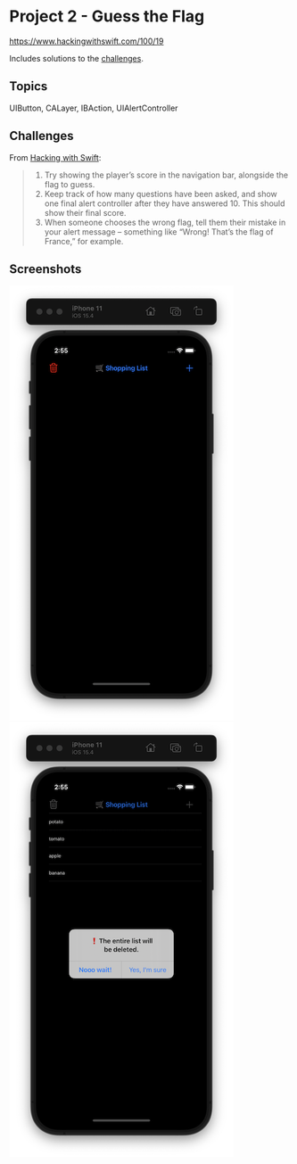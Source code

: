 # Project 2 - Guess the Flag

https://www.hackingwithswift.com/100/19

Includes solutions to the [challenges](https://www.hackingwithswift.com/read/2/6/wrap-up).

## Topics

UIButton, CALayer, IBAction, UIAlertController

## Challenges

From [Hacking with Swift](https://www.hackingwithswift.com/read/2/6/wrap-up):
>1. Try showing the player’s score in the navigation bar, alongside the flag to guess.
>2. Keep track of how many questions have been asked, and show one final alert controller after they have answered 10. This should show their final score.
>3. When someone chooses the wrong flag, tell them their mistake in your alert message – something like “Wrong! That’s the flag of France,” for example.

## Screenshots

![screenshot1](screenshots/screen01.png)
![screenshot2](screenshots/screen02.png)
